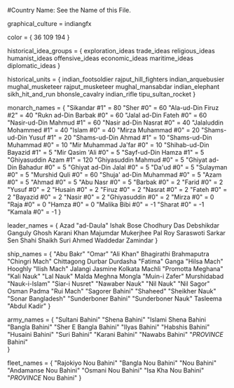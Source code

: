 #Country Name: See the Name of this File.

graphical_culture = indiangfx

color = { 36  109  194 }

historical_idea_groups = {
        exploration_ideas
	trade_ideas
	religious_ideas
	humanist_ideas
	offensive_ideas
	economic_ideas
	maritime_ideas
	diplomatic_ideas
}

historical_units = {
	indian_footsoldier
	rajput_hill_fighters
	indian_arquebusier
	mughal_musketeer
	rajput_musketeer
	mughal_mansabdar
	indian_elephant
	sikh_hit_and_run
	bhonsle_cavalry
	indian_rifle
	tipu_sultan_rocket
}

monarch_names = {
	"Sikandar #1" = 80
	"Sher #0" = 60
	"Ala-ud-Din Firuz #2" = 40
	"Rukn ad-Din Barbak #0" = 60
	"Jalal ad-Din Fateh #0" = 60
	"Nasir-ud-Din Mahmud #1" = 60
	"Nasir ad-Din Nasrat #0" = 40
	"Jalaluddin Mohammed #1" = 40
	"Islam #0" = 40
	"Mirza Muhammad #0" = 20
	"Shams-ud-Din Yusuf #1" = 20
	"Shams-ud-Din Ahmad #1" = 10
	"Shams-ud-Din Muhammad #0" = 10
	"Mir Muhammad Ja'far #0" = 10
	"Shihab-ud-Din Bayazid #1" = 5
	"Mir Qasim 'Ali #0" = 5
	"Sayf-ud-Din Hamza #1" = 5
	"Ghiyasuddin Azam #1" = 120
	"Ghiyasuddin Mahmud #0" = 5
	"Ghiyat ad-Din Bahadur #0" = 5
	"Ghiyat ad-Din Jalal #0" = 5
	"Da'ud #0" = 5
	"Sulayman #0" = 5
	"Murshid Quli #0" = 60
	"Shuja' ad-Din Muhammad #0" = 5
	"Azam #0" = 5
	"Ahmad #0" = 5
	"Abu Nasr #0" = 5
	"Barbak #0" = 2
	"Farid #0" = 2
	"Yusuf #0" = 2
	"Husain #0" = 2
	"Firuz #0" = 2
	"Nasrat #0" = 2
	"Fateh #0" = 2
	"Bayazid #0" = 2
	"Nasir #0" = 2
	"Ghiyasuddin #0" = 2
	"Mirza #0" = 0
	"Raja #0" = 0
	"Hamza #0" = 0
	"Malika Bibi #0" = -1
	"Sharat #0" = -1
	"Kamala #0" = -1
}

leader_names = {
	Azad
	"ad-Daula"
	Ishak
	Bose
	Chodhury
	Das
	Debshikdar
	Ganguly
	Ghosh
	Karani
	Khan
	Majumdar
	Mukerjhee
	Pal
	Roy
	Saraswoti
	Sarkar
	Sen
	Shahi
	Shaikh
	Suri
	Ahmed
	Waddedar
	Zamindar
}

ship_names = {
	"Abu Bakr" "Omar" "Ali Khan" Bhagirathi
	Brahmaputra "Chingri Mach" Chittagong
	Durbar Durdasha "Fatima" Ganga
	"Hilsa Mach" Hooghly "Ilish Mach"
	Jalangi Jasmine Kolkata Machli
	"Promotta Meghana" "Kali Nauk" "Lal Nauk"
	Malda Meghna Mongla "Muin-i Zafer" Murshidabad
	"Nauk-i-Islam" "Siar-i Nusret" "Nawaber Nauk" "Nil Nauk"
	"Nil Sagor" Osman Padma "Rui Mach"
	"Sagorer Bahini" "Shaheed" "Sheikher Nauk"
	"Sonar Bangladesh" "Sunderboner Bahini"
	"Sunderboner Nauk" Tasleema "Abdul Kadir"
}

army_names = {
	"Sultani Bahini" "Shena Bahini" "Islami Shena Bahini "Bangla Bahini" "Sher E Bangla Bahini" "Ilyas Bahini" "Habshis Bahini" "Husaini Bahini" "Suri Bahini" "Karani Bahini" "Nawabs Bahini" "$PROVINCE$ Bahini"	
}

fleet_names = {
	"Rajokiyo Nou Bahini" "Bangla Nou Bahini" "Nou Bahini" "Andamanse Nou Bahini" "Osmani Nou Bahini" "Isa Kha Nou Bahini" "$PROVINCE$ Nou Bahini"
}
